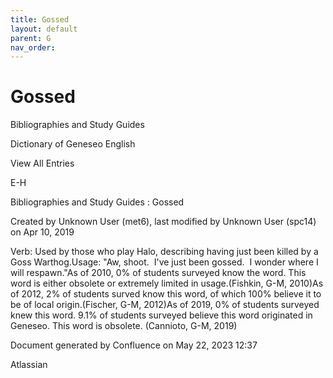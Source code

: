 ```yaml
---
title: Gossed
layout: default
parent: G
nav_order:
---
```


# Gossed

Bibliographies and Study Guides

Dictionary of Geneseo English

View All Entries

E-H

Bibliographies and Study Guides : Gossed

Created by  Unknown User (met6), last modified by  Unknown User (spc14) on Apr 10, 2019

Verb: Used by those who play Halo, describing having just been killed by a Goss Warthog.Usage: &quot;Aw, shoot.  I've just been gossed.  I wonder where I will respawn.&quot;As of 2010, 0% of students surveyed know the word. This word is either obsolete or extremely limited in usage.(Fishkin, G-M, 2010)As of 2012, 2% of students surved know this word, of which 100% believe it to be of local origin.(Fischer, G-M, 2012)As of 2019, 0% of students surveyed knew this word. 9.1% of students surveyed believe this word originated in Geneseo. This word is obsolete. (Cannioto, G-M, 2019)

Document generated by Confluence on May 22, 2023 12:37

Atlassian
